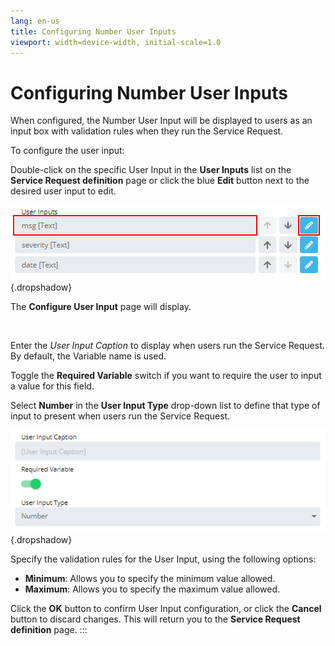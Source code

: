 ```yaml
---
lang: en-us
title: Configuring Number User Inputs
viewport: width=device-width, initial-scale=1.0
---
```


#  Configuring Number User Inputs

When configured, the Number User Input will be displayed to users as an
input box with validation rules when they run the Service Request.

To configure the user input:

Double-click on the specific User Input in the **User Inputs** list on
the **Service Request definition** page or click the blue **Edit**
button next to the desired user input to edit.

![Edit User Input](../../../Resources/Images/SM/Editing-User-Input.png "Edit User Input"){.dropshadow}

The **Configure User Input** page will display.

 

Enter the *User Input Caption* to display when users run the Service
Request. By default, the Variable name is used.

Toggle the **Required Variable** switch if you want to require the user
to input a value for this field.

Select **Number** in the **User Input Type** drop-down list to define
that type of input to present when users run the Service Request.

![Configure User Input Screen](../../../Resources/Images/SM/Setting-Up-User-Inputs_number.png "Configure User Input Screen"){.dropshadow}

Specify the validation rules for the User Input, using the following
options:

-   **Minimum**: Allows you to specify the minimum value allowed.
-   **Maximum**: Allows you to specify the maximum value allowed.

Click the **OK** button to confirm User Input configuration, or click
the **Cancel** button to discard changes. This will return you to the
**Service Request definition** page.
:::

 

